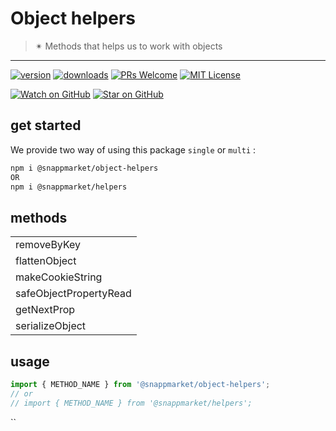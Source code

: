 # Object helpers
> ✴ Methods that helps us to work with objects
----

[![version](https://img.shields.io/npm/v/@snappmarket/object-helpers.svg?style=flat-square)](https://www.npmjs.com/package/@snappmarket/object-helpers)
[![downloads](https://img.shields.io/npm/dm/@snappmarket/object-helpers.svg?style=flat-square)](http://www.npmtrends.com/@snappmarket/object-helpers)
[![PRs Welcome](https://img.shields.io/badge/PRs-welcome-brightgreen.svg?style=flat-square)](http://makeapullrequest.com)
[![MIT License](https://img.shields.io/npm/l/@snappmarket/object-helpers.svg?style=flat-square)](https://github.com/snappmarket/frontend-toolbox/tree/master/packages/useDidUpdateEffect/blob/master/LICENSE.md)

[![Watch on GitHub](https://img.shields.io/github/watchers/snappmarket/frontend-toolbox.svg?style=social)](https://github.com/snappmarket/frontend-toolbox/watchers)
[![Star on GitHub](https://img.shields.io/github/stars/snappmarket/frontend-toolbox.svg?style=social)](https://github.com/snappmarket/frontend-toolbox/stargazers)

## get started
We provide two way of using this package `single` or `multi` :
```bash
npm i @snappmarket/object-helpers
OR
npm i @snappmarket/helpers
```

## methods
|        |
| ------ |
| removeByKey                                                 |
| flattenObject                                                 |
| makeCookieString                                                 |
| safeObjectPropertyRead                                                 |
| getNextProp                                                 |
| serializeObject                                                 |

## usage
```javascript
import { METHOD_NAME } from '@snappmarket/object-helpers';
// or
// import { METHOD_NAME } from '@snappmarket/helpers';
```
``
